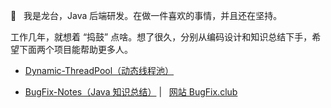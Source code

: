 👋 	&nbsp; 我是龙台，Java 后端研发。在做一件喜欢的事情，并且还在坚持。

工作几年，就想着 “捣鼓” 点啥。想了很久，分别从编码设计和知识总结下手，希望下面两个项目能帮助更多人。

- [Dynamic-ThreadPool（动态线程池）](https://github.com/longtai94/dynamic-threadpool)


- [BugFix-Notes（Java 知识总结）](https://github.com/longtai94/Bugfix-Notes) | &nbsp; [网站 BugFix.club](https://bugfix.club)
